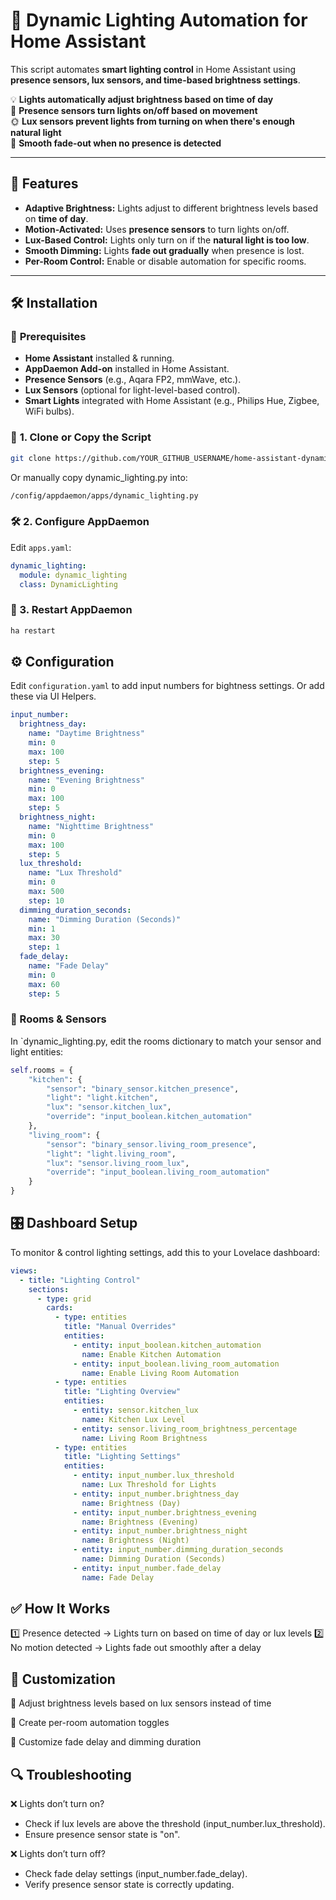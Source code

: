 # 🏡 Dynamic Lighting Automation for Home Assistant

This script automates **smart lighting control** in Home Assistant using **presence sensors, lux sensors, and time-based brightness settings**.  

💡 **Lights automatically adjust brightness based on time of day**  
🚶 **Presence sensors turn lights on/off based on movement**  
🌞 **Lux sensors prevent lights from turning on when there's enough natural light**  
🌙 **Smooth fade-out when no presence is detected**  

---

## 🚀 Features
- **Adaptive Brightness:** Lights adjust to different brightness levels based on **time of day**.
- **Motion-Activated:** Uses **presence sensors** to turn lights on/off.
- **Lux-Based Control:** Lights only turn on if the **natural light is too low**.
- **Smooth Dimming:** Lights **fade out gradually** when presence is lost.
- **Per-Room Control:** Enable or disable automation for specific rooms.

---

## 🛠️ Installation
### 📌 **Prerequisites**
- **Home Assistant** installed & running.
- **AppDaemon Add-on** installed in Home Assistant.
- **Presence Sensors** (e.g., Aqara FP2, mmWave, etc.).
- **Lux Sensors** (optional for light-level-based control).
- **Smart Lights** integrated with Home Assistant (e.g., Philips Hue, Zigbee, WiFi bulbs).

### 📂 **1. Clone or Copy the Script**
```bash
git clone https://github.com/YOUR_GITHUB_USERNAME/home-assistant-dynamic-lighting.git
```
Or manually copy dynamic_lighting.py into:
```bash
/config/appdaemon/apps/dynamic_lighting.py
```

### 🛠️ 2. Configure AppDaemon
Edit `apps.yaml`:
```yaml
dynamic_lighting:
  module: dynamic_lighting
  class: DynamicLighting
```

### 🔄 3. Restart AppDaemon
```bash
ha restart
```

## ⚙️ Configuration
Edit `configuration.yaml` to add input numbers for bightness settings. Or add these via UI Helpers.
```yaml
input_number:
  brightness_day:
    name: "Daytime Brightness"
    min: 0
    max: 100
    step: 5
  brightness_evening:
    name: "Evening Brightness"
    min: 0
    max: 100
    step: 5
  brightness_night:
    name: "Nighttime Brightness"
    min: 0
    max: 100
    step: 5
  lux_threshold:
    name: "Lux Threshold"
    min: 0
    max: 500
    step: 10
  dimming_duration_seconds:
    name: "Dimming Duration (Seconds)"
    min: 1
    max: 30
    step: 1
  fade_delay:
    name: "Fade Delay"
    min: 0
    max: 60
    step: 5
```
### 🏡 Rooms & Sensors
In `dynamic_lighting.py, edit the rooms dictionary to match your sensor and light entities:
```python
self.rooms = {
    "kitchen": {
        "sensor": "binary_sensor.kitchen_presence",
        "light": "light.kitchen",
        "lux": "sensor.kitchen_lux",
        "override": "input_boolean.kitchen_automation"
    },
    "living_room": {
        "sensor": "binary_sensor.living_room_presence",
        "light": "light.living_room",
        "lux": "sensor.living_room_lux",
        "override": "input_boolean.living_room_automation"
    }
}
```
## 🎛️ Dashboard Setup
To monitor & control lighting settings, add this to your Lovelace dashboard:
```yaml
views:
  - title: "Lighting Control"
    sections:
      - type: grid
        cards:
          - type: entities
            title: "Manual Overrides"
            entities:
              - entity: input_boolean.kitchen_automation
                name: Enable Kitchen Automation
              - entity: input_boolean.living_room_automation
                name: Enable Living Room Automation
          - type: entities
            title: "Lighting Overview"
            entities:
              - entity: sensor.kitchen_lux
                name: Kitchen Lux Level
              - entity: sensor.living_room_brightness_percentage
                name: Living Room Brightness
          - type: entities
            title: "Lighting Settings"
            entities:
              - entity: input_number.lux_threshold
                name: Lux Threshold for Lights
              - entity: input_number.brightness_day
                name: Brightness (Day)
              - entity: input_number.brightness_evening
                name: Brightness (Evening)
              - entity: input_number.brightness_night
                name: Brightness (Night)
              - entity: input_number.dimming_duration_seconds
                name: Dimming Duration (Seconds)
              - entity: input_number.fade_delay
                name: Fade Delay
```
## ✅ How It Works
1️⃣ Presence detected → Lights turn on based on time of day or lux levels
2️⃣ No motion detected → Lights fade out smoothly after a delay

## 📝 Customization
🔹 Adjust brightness levels based on lux sensors instead of time

🔹 Create per-room automation toggles

🔹 Customize fade delay and dimming duration

## 🔍 Troubleshooting
❌ Lights don’t turn on?
- Check if lux levels are above the threshold (input_number.lux_threshold).
- Ensure presence sensor state is "on".

❌ Lights don’t turn off?
- Check fade delay settings (input_number.fade_delay).
- Verify presence sensor state is correctly updating.
